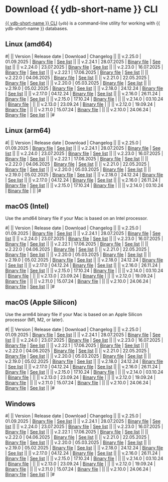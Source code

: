 # Download {{ ydb-short-name }} CLI

[{{ ydb-short-name }} CLI](../reference/ydb-cli/index.md) (`ydb`) is a command-line utility for working with {{ ydb-short-name }} databases.

## Linux (amd64)

#|
|| Version | Release date | Download | Changelog ||
|| v.2.25.0 | 01.09.2025 | [Binary file](https://storage.yandexcloud.net/yandexcloud-ydb/release/2.25.0/linux/amd64/ydb) | [See list](../changelog-cli.md#2-25-0) ||
|| v.2.24.1 | 28.07.2025 | [Binary file](https://storage.yandexcloud.net/yandexcloud-ydb/release/2.24.1/linux/amd64/ydb) | [See list](../changelog-cli.md#2-24-1) ||
|| v.2.24.0 | 23.07.2025 | [Binary file](https://storage.yandexcloud.net/yandexcloud-ydb/release/2.24.0/linux/amd64/ydb) | [See list](../changelog-cli.md#2-24-0) ||
|| v.2.23.0 | 16.07.2025 | [Binary file](https://storage.yandexcloud.net/yandexcloud-ydb/release/2.23.0/linux/amd64/ydb) | [See list](../changelog-cli.md#2-23-0) ||
|| v.2.22.1 | 17.06.2025 | [Binary file](https://storage.yandexcloud.net/yandexcloud-ydb/release/2.22.1/linux/amd64/ydb) | [See list](../changelog-cli.md#2-22-1) ||
|| v.2.22.0 | 04.06.2025 | [Binary file](https://storage.yandexcloud.net/yandexcloud-ydb/release/2.22.0/linux/amd64/ydb) | [See list](../changelog-cli.md#2-22-0) ||
|| v.2.21.0 | 22.05.2025 | [Binary file](https://storage.yandexcloud.net/yandexcloud-ydb/release/2.21.0/linux/amd64/ydb) | [See list](../changelog-cli.md#2-21-0) ||
|| v.2.20.0 | 05.03.2025 | [Binary file](https://storage.yandexcloud.net/yandexcloud-ydb/release/2.20.0/linux/amd64/ydb) | [See list](../changelog-cli.md#2-20-0) ||
|| v.2.19.0 | 05.02.2025 | [Binary file](https://storage.yandexcloud.net/yandexcloud-ydb/release/2.19.0/linux/amd64/ydb) | [See list](../changelog-cli.md#2-19-0) ||
|| v.2.18.0 | 24.12.24 | [Binary file](https://storage.yandexcloud.net/yandexcloud-ydb/release/2.18.0/linux/amd64/ydb) | [See list](../changelog-cli.md#2-18-0) ||
|| v.2.17.0 | 04.12.24 | [Binary file](https://storage.yandexcloud.net/yandexcloud-ydb/release/2.17.0/linux/amd64/ydb) | [See list](../changelog-cli.md#2-17-0) ||
|| v.2.16.0 | 26.11.24 | [Binary file](https://storage.yandexcloud.net/yandexcloud-ydb/release/2.16.0/linux/amd64/ydb) | [See list](../changelog-cli.md#2-16-0) ||
|| v.2.15.0 | 17.10.24 | [Binary file](https://storage.yandexcloud.net/yandexcloud-ydb/release/2.15.0/linux/amd64/ydb) | ||
|| v.2.14.0 | 03.10.24 | [Binary file](https://storage.yandexcloud.net/yandexcloud-ydb/release/2.14.0/linux/amd64/ydb) | ||
|| v.2.13.0 | 23.09.24 | [Binary file](https://storage.yandexcloud.net/yandexcloud-ydb/release/2.13.0/linux/amd64/ydb) | ||
|| v.2.12.0 | 19.09.24 | [Binary file](https://storage.yandexcloud.net/yandexcloud-ydb/release/2.12.0/linux/amd64/ydb) | ||
|| v.2.11.0 | 15.07.24 | [Binary file](https://storage.yandexcloud.net/yandexcloud-ydb/release/2.11.0/linux/amd64/ydb) | ||
|| v.2.10.0 | 24.06.24 | [Binary file](https://storage.yandexcloud.net/yandexcloud-ydb/release/2.10.0/linux/amd64/ydb) | [See list](../changelog-cli.md#2-10-0) ||
|#

## Linux (arm64)

#|
|| Version | Release date | Download | Changelog ||
|| v.2.25.0 | 01.09.2025 | [Binary file](https://storage.yandexcloud.net/yandexcloud-ydb/release/2.25.0/linux/arm64/ydb) | [See list](../changelog-cli.md#2-25-0) ||
|| v.2.24.1 | 28.07.2025 | [Binary file](https://storage.yandexcloud.net/yandexcloud-ydb/release/2.24.1/linux/arm64/ydb) | [See list](../changelog-cli.md#2-24-1) ||
|| v.2.24.0 | 23.07.2025 | [Binary file](https://storage.yandexcloud.net/yandexcloud-ydb/release/2.24.0/linux/arm64/ydb) | [See list](../changelog-cli.md#2-24-0) ||
|| v.2.23.0 | 16.07.2025 | [Binary file](https://storage.yandexcloud.net/yandexcloud-ydb/release/2.23.0/linux/arm64/ydb) | [See list](../changelog-cli.md#2-23-0) ||
|| v.2.22.1 | 17.06.2025 | [Binary file](https://storage.yandexcloud.net/yandexcloud-ydb/release/2.22.1/linux/arm64/ydb) | [See list](../changelog-cli.md#2-22-1) ||
|| v.2.22.0 | 04.06.2025 | [Binary file](https://storage.yandexcloud.net/yandexcloud-ydb/release/2.22.0/linux/arm64/ydb) | [See list](../changelog-cli.md#2-22-0) ||
|| v.2.21.0 | 22.05.2025 | [Binary file](https://storage.yandexcloud.net/yandexcloud-ydb/release/2.21.0/linux/arm64/ydb) | [See list](../changelog-cli.md#2-21-0) ||
|| v.2.20.0 | 05.03.2025 | [Binary file](https://storage.yandexcloud.net/yandexcloud-ydb/release/2.20.0/linux/arm64/ydb) | [See list](../changelog-cli.md#2-20-0) ||
|| v.2.19.0 | 05.02.2025 | [Binary file](https://storage.yandexcloud.net/yandexcloud-ydb/release/2.19.0/linux/arm64/ydb) | [See list](../changelog-cli.md#2-19-0) ||
|| v.2.18.0 | 24.12.24 | [Binary file](https://storage.yandexcloud.net/yandexcloud-ydb/release/2.18.0/linux/arm64/ydb) | [See list](../changelog-cli.md#2-18-0) ||
|| v.2.17.0 | 04.12.24 | [Binary file](https://storage.yandexcloud.net/yandexcloud-ydb/release/2.17.0/linux/arm64/ydb) | [See list](../changelog-cli.md#2-17-0) ||
|| v.2.16.0 | 26.11.24 | [Binary file](https://storage.yandexcloud.net/yandexcloud-ydb/release/2.16.0/linux/arm64/ydb) | [See list](../changelog-cli.md#2-16-0) ||
|| v.2.15.0 | 17.10.24 | [Binary file](https://storage.yandexcloud.net/yandexcloud-ydb/release/2.15.0/linux/arm64/ydb) | ||
|| v.2.14.0 | 03.10.24 | [Binary file](https://storage.yandexcloud.net/yandexcloud-ydb/release/2.14.0/linux/arm64/ydb) | ||
|#

## macOS (Intel)

Use the amd64 binary file if your Mac is based on an Intel processor.

#|
|| Version | Release date | Download | Changelog ||
|| v.2.25.0 | 01.09.2025 | [Binary file](https://storage.yandexcloud.net/yandexcloud-ydb/release/2.25.0/darwin/amd64/ydb) | [See list](../changelog-cli.md#2-25-0) ||
|| v.2.24.1 | 28.07.2025 | [Binary file](https://storage.yandexcloud.net/yandexcloud-ydb/release/2.24.1/darwin/amd64/ydb) | [See list](../changelog-cli.md#2-24-1) ||
|| v.2.24.0 | 23.07.2025 | [Binary file](https://storage.yandexcloud.net/yandexcloud-ydb/release/2.24.0/darwin/amd64/ydb) | [See list](../changelog-cli.md#2-24-0) ||
|| v.2.23.0 | 16.07.2025 | [Binary file](https://storage.yandexcloud.net/yandexcloud-ydb/release/2.23.0/darwin/amd64/ydb) | [See list](../changelog-cli.md#2-23-0) ||
|| v.2.22.1 | 17.06.2025 | [Binary file](https://storage.yandexcloud.net/yandexcloud-ydb/release/2.22.1/darwin/amd64/ydb) | [See list](../changelog-cli.md#2-22-1) ||
|| v.2.22.0 | 04.06.2025 | [Binary file](https://storage.yandexcloud.net/yandexcloud-ydb/release/2.22.0/darwin/amd64/ydb) | [See list](../changelog-cli.md#2-22-0) ||
|| v.2.21.0 | 22.05.2025 | [Binary file](https://storage.yandexcloud.net/yandexcloud-ydb/release/2.21.0/darwin/amd64/ydb) | [See list](../changelog-cli.md#2-21-0) ||
|| v.2.20.0 | 05.03.2025 | [Binary file](https://storage.yandexcloud.net/yandexcloud-ydb/release/2.20.0/darwin/amd64/ydb) | [See list](../changelog-cli.md#2-20-0) ||
|| v.2.19.0 | 05.02.2025 | [Binary file](https://storage.yandexcloud.net/yandexcloud-ydb/release/2.19.0/darwin/amd64/ydb) | [See list](../changelog-cli.md#2-19-0) ||
|| v.2.18.0 | 24.12.24 | [Binary file](https://storage.yandexcloud.net/yandexcloud-ydb/release/2.18.0/darwin/amd64/ydb) | [See list](../changelog-cli.md#2-18-0) ||
|| v.2.17.0 | 04.12.24 | [Binary file](https://storage.yandexcloud.net/yandexcloud-ydb/release/2.17.0/darwin/amd64/ydb) | [See list](../changelog-cli.md#2-17-0) ||
|| v.2.16.0 | 26.11.24 | [Binary file](https://storage.yandexcloud.net/yandexcloud-ydb/release/2.16.0/darwin/amd64/ydb) | [See list](../changelog-cli.md#2-16-0) ||
|| v.2.15.0 | 17.10.24 | [Binary file](https://storage.yandexcloud.net/yandexcloud-ydb/release/2.15.0/darwin/amd64/ydb) | ||
|| v.2.14.0 | 03.10.24 | [Binary file](https://storage.yandexcloud.net/yandexcloud-ydb/release/2.14.0/darwin/amd64/ydb) | ||
|| v.2.13.0 | 23.09.24 | [Binary file](https://storage.yandexcloud.net/yandexcloud-ydb/release/2.13.0/darwin/amd64/ydb) | ||
|| v.2.12.0 | 19.09.24 | [Binary file](https://storage.yandexcloud.net/yandexcloud-ydb/release/2.12.0/darwin/amd64/ydb) | ||
|| v.2.11.0 | 15.07.24 | [Binary file](https://storage.yandexcloud.net/yandexcloud-ydb/release/2.11.0/darwin/amd64/ydb) | ||
|| v.2.10.0 | 24.06.24 | [Binary file](https://storage.yandexcloud.net/yandexcloud-ydb/release/2.10.0/darwin/amd64/ydb) | [See list](../changelog-cli.md#2-10-0) ||
|#

## macOS (Apple Silicon)

Use the arm64 binary file if your Mac is based on an Apple Silicon processor (M1, M2, or later).

#|
|| Version | Release date | Download | Changelog ||
|| v.2.25.0 | 01.09.2025 | [Binary file](https://storage.yandexcloud.net/yandexcloud-ydb/release/2.25.0/darwin/arm64/ydb) | [See list](../changelog-cli.md#2-25-0) ||
|| v.2.24.1 | 28.07.2025 | [Binary file](https://storage.yandexcloud.net/yandexcloud-ydb/release/2.24.1/darwin/arm64/ydb) | [See list](../changelog-cli.md#2-24-1) ||
|| v.2.24.0 | 23.07.2025 | [Binary file](https://storage.yandexcloud.net/yandexcloud-ydb/release/2.24.0/darwin/arm64/ydb) | [See list](../changelog-cli.md#2-24-0) ||
|| v.2.23.0 | 16.07.2025 | [Binary file](https://storage.yandexcloud.net/yandexcloud-ydb/release/2.23.0/darwin/arm64/ydb) | [See list](../changelog-cli.md#2-23-0) ||
|| v.2.22.1 | 17.06.2025 | [Binary file](https://storage.yandexcloud.net/yandexcloud-ydb/release/2.22.1/darwin/arm64/ydb) | [See list](../changelog-cli.md#2-22-1) ||
|| v.2.22.0 | 04.06.2025 | [Binary file](https://storage.yandexcloud.net/yandexcloud-ydb/release/2.22.0/darwin/arm64/ydb) | [See list](../changelog-cli.md#2-22-0) ||
|| v.2.21.0 | 22.05.2025 | [Binary file](https://storage.yandexcloud.net/yandexcloud-ydb/release/2.21.0/darwin/arm64/ydb) | [See list](../changelog-cli.md#2-21-0) ||
|| v.2.20.0 | 05.03.2025 | [Binary file](https://storage.yandexcloud.net/yandexcloud-ydb/release/2.20.0/darwin/arm64/ydb) | [See list](../changelog-cli.md#2-20-0) ||
|| v.2.19.0 | 05.02.2025 | [Binary file](https://storage.yandexcloud.net/yandexcloud-ydb/release/2.19.0/darwin/arm64/ydb) | [See list](../changelog-cli.md#2-19-0) ||
|| v.2.18.0 | 24.12.24 | [Binary file](https://storage.yandexcloud.net/yandexcloud-ydb/release/2.18.0/darwin/arm64/ydb) | [See list](../changelog-cli.md#2-18-0) ||
|| v.2.17.0 | 04.12.24 | [Binary file](https://storage.yandexcloud.net/yandexcloud-ydb/release/2.17.0/darwin/arm64/ydb) | [See list](../changelog-cli.md#2-17-0) ||
|| v.2.16.0 | 26.11.24 | [Binary file](https://storage.yandexcloud.net/yandexcloud-ydb/release/2.16.0/darwin/arm64/ydb) | [See list](../changelog-cli.md#2-16-0) ||
|| v.2.15.0 | 17.10.24 | [Binary file](https://storage.yandexcloud.net/yandexcloud-ydb/release/2.15.0/darwin/arm64/ydb) | ||
|| v.2.14.0 | 03.10.24 | [Binary file](https://storage.yandexcloud.net/yandexcloud-ydb/release/2.14.0/darwin/arm64/ydb) | ||
|| v.2.13.0 | 23.09.24 | [Binary file](https://storage.yandexcloud.net/yandexcloud-ydb/release/2.13.0/darwin/arm64/ydb) | ||
|| v.2.12.0 | 19.09.24 | [Binary file](https://storage.yandexcloud.net/yandexcloud-ydb/release/2.12.0/darwin/arm64/ydb) | ||
|| v.2.11.0 | 15.07.24 | [Binary file](https://storage.yandexcloud.net/yandexcloud-ydb/release/2.11.0/darwin/arm64/ydb) | ||
|| v.2.10.0 | 24.06.24 | [Binary file](https://storage.yandexcloud.net/yandexcloud-ydb/release/2.10.0/darwin/arm64/ydb) | [See list](../changelog-cli.md#2-10-0) ||
|#

## Windows

#|
|| Version | Release date | Download | Changelog ||
|| v.2.25.0 | 01.09.2025 | [Binary file](https://storage.yandexcloud.net/yandexcloud-ydb/release/2.25.0/windows/amd64/ydb.exe) | [See list](../changelog-cli.md#2-25-0) ||
|| v.2.24.1 | 28.07.2025 | [Binary file](https://storage.yandexcloud.net/yandexcloud-ydb/release/2.24.1/windows/amd64/ydb.exe) | [See list](../changelog-cli.md#2-24-1) ||
|| v.2.24.0 | 23.07.2025 | [Binary file](https://storage.yandexcloud.net/yandexcloud-ydb/release/2.24.0/windows/amd64/ydb.exe) | [See list](../changelog-cli.md#2-24-0) ||
|| v.2.23.0 | 16.07.2025 | [Binary file](https://storage.yandexcloud.net/yandexcloud-ydb/release/2.23.0/windows/amd64/ydb.exe) | [See list](../changelog-cli.md#2-23-0) ||
|| v.2.22.1 | 17.06.2025 | [Binary file](https://storage.yandexcloud.net/yandexcloud-ydb/release/2.22.1/windows/amd64/ydb.exe) | [See list](../changelog-cli.md#2-22-1) ||
|| v.2.22.0 | 04.06.2025 | [Binary file](https://storage.yandexcloud.net/yandexcloud-ydb/release/2.22.0/windows/amd64/ydb.exe) | [See list](../changelog-cli.md#2-22-0) ||
|| v.2.21.0 | 22.05.2025 | [Binary file](https://storage.yandexcloud.net/yandexcloud-ydb/release/2.21.0/windows/amd64/ydb.exe) | [See list](../changelog-cli.md#2-21-0) ||
|| v.2.20.0 | 05.03.2025 | [Binary file](https://storage.yandexcloud.net/yandexcloud-ydb/release/2.20.0/windows/amd64/ydb.exe) | [See list](../changelog-cli.md#2-20-0) ||
|| v.2.19.0 | 05.02.2025 | [Binary file](https://storage.yandexcloud.net/yandexcloud-ydb/release/2.19.0/windows/amd64/ydb.exe) | [See list](../changelog-cli.md#2-19-0) ||
|| v.2.18.0 | 24.12.24 | [Binary file](https://storage.yandexcloud.net/yandexcloud-ydb/release/2.18.0/windows/amd64/ydb.exe) | [See list](../changelog-cli.md#2-18-0) ||
|| v.2.17.0 | 04.12.24 | [Binary file](https://storage.yandexcloud.net/yandexcloud-ydb/release/2.17.0/windows/amd64/ydb.exe) | [See list](../changelog-cli.md#2-17-0) ||
|| v.2.16.0 | 26.11.24 | [Binary file](https://storage.yandexcloud.net/yandexcloud-ydb/release/2.16.0/windows/amd64/ydb.exe) | [See list](../changelog-cli.md#2-16-0) ||
|| v.2.15.0 | 17.10.24 | [Binary file](https://storage.yandexcloud.net/yandexcloud-ydb/release/2.15.0/windows/amd64/ydb.exe) | ||
|| v.2.14.0 | 03.10.24 | [Binary file](https://storage.yandexcloud.net/yandexcloud-ydb/release/2.14.0/windows/amd64/ydb.exe) | ||
|| v.2.13.0 | 23.09.24 | [Binary file](https://storage.yandexcloud.net/yandexcloud-ydb/release/2.13.0/windows/amd64/ydb.exe) | ||
|| v.2.12.0 | 19.09.24 | [Binary file](https://storage.yandexcloud.net/yandexcloud-ydb/release/2.12.0/windows/amd64/ydb.exe) | ||
|| v.2.11.0 | 15.07.24 | [Binary file](https://storage.yandexcloud.net/yandexcloud-ydb/release/2.11.0/windows/amd64/ydb.exe) | ||
|| v.2.10.0 | 24.06.24 | [Binary file](https://storage.yandexcloud.net/yandexcloud-ydb/release/2.10.0/windows/amd64/ydb.exe) | [See list](../changelog-cli.md#2-10-0) ||
|#
